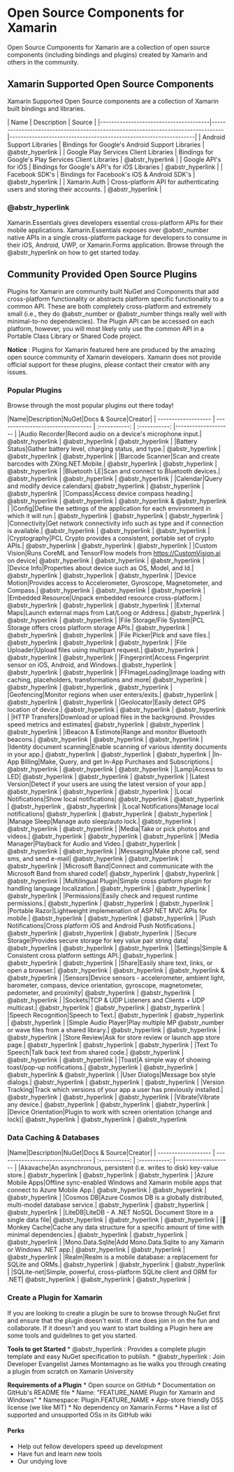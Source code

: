 # Open Source Components for Xamarin

Open Source Components for Xamarin are a collection of open source components (including bindings and plugins) created by Xamarin and others in the community.

## Xamarin Supported Open Source Components

Xamarin Supported Open Source components are a collection of Xamarin built bindings and libraries.

| Name | Description | Source | |---------------------------------------|----------------------------------------------------------------------------------|------------------------------------------------------------------| | Android Support Libraries | Bindings for Google's Android Support Libraries | @abstr_hyperlink | | Google Play Services Client Libraries | Bindings for Google's Play Services Client Libraries | @abstr_hyperlink | | Google API's for iOS | Bindings for Google's API's for iOS Libraries | @abstr_hyperlink | | Facebook SDK's | Bindings for Facebook's iOS & Android SDK's | @abstr_hyperlink | | Xamarin.Auth | Cross-platform API for authenticating users and storing their accounts. | @abstr_hyperlink |

###  @abstr_hyperlink 

Xamarin.Essentials gives developers essential cross-platform APIs for their mobile applications. Xamarin.Essentials exposes over @abstr_number native APIs in a single cross-platform package for developers to consume in their iOS, Android, UWP, or Xamarin.Forms application. Browse through the @abstr_hyperlink on how to get started today.

## Community Provided Open Source Plugins

Plugins for Xamarin are community built NuGet and Components that add cross-platform functionality or abstracts platform specific functionality to a common API. These are both completely cross-platform and extremely small (i.e., they do @abstr_number or @abstr_number things really well with minimal-to-no dependencies). The Plugin API can be accessed on each platform, however, you will most likely only use the common API in a Portable Class Library or Shared Code project.

**Notice** : Plugins for Xamarin featured here are produced by the amazing open source community of Xamarin developers. Xamarin does not provide official support for these plugins, please contact their creator with any issues.

### Popular Plugins

Browse through the most popular plugins out there today!

|Name|Description|NuGet|Docs & Source|Creator| | ------------------- | --------------------------------- | :-----------: | :-----------: |-------------------- | |Audio Recorder|Record audio on a device's microphone input.| @abstr_hyperlink | @abstr_hyperlink | @abstr_hyperlink | |Battery Status|Gather battery level, charging status, and type.| @abstr_hyperlink | @abstr_hyperlink | @abstr_hyperlink | |Barcode Scanner|Scan and create barcodes with ZXing.NET.Mobile.| @abstr_hyperlink | @abstr_hyperlink | @abstr_hyperlink | |Bluetooth LE|Scan and connect to Bluetooth devices.| @abstr_hyperlink | @abstr_hyperlink | @abstr_hyperlink | |Calendar|Query and modify device calendars| @abstr_hyperlink | @abstr_hyperlink | @abstr_hyperlink | |Compass|Access device compass heading.| @abstr_hyperlink | @abstr_hyperlink | @abstr_hyperlink & @abstr_hyperlink | |Config|Define the settings of the application for each environment in which it will run.| @abstr_hyperlink | @abstr_hyperlink | @abstr_hyperlink | |Connectivity|Get network connectivity info such as type and if connection is available.| @abstr_hyperlink | @abstr_hyperlink | @abstr_hyperlink | |Cryptography|PCL Crypto provides a consistent, portable set of crypto APIs.| @abstr_hyperlink | @abstr_hyperlink | @abstr_hyperlink | |Custom Vision|Runs CoreML and TensorFlow models from https://CustomVision.ai on device| @abstr_hyperlink | @abstr_hyperlink | @abstr_hyperlink | |Device Info|Properties about device such as OS, Model, and Id.| @abstr_hyperlink | @abstr_hyperlink | @abstr_hyperlink | |Device Motion|Provides access to Accelerometer, Gyroscope, Magnetometer, and Compass.| @abstr_hyperlink | @abstr_hyperlink | @abstr_hyperlink | |Embedded Resource|Unpack embedded resource cross-platform.| @abstr_hyperlink | @abstr_hyperlink | @abstr_hyperlink | |External Maps|Launch external maps from Lat/Long or Address.| @abstr_hyperlink | @abstr_hyperlink | @abstr_hyperlink | |File Storage/File System|PCL Storage offers cross platform storage APIs.| @abstr_hyperlink | @abstr_hyperlink | @abstr_hyperlink | |File Picker|Pick and save files.| @abstr_hyperlink | @abstr_hyperlink | @abstr_hyperlink | |File Uploader|Upload files using multipart request.| @abstr_hyperlink | @abstr_hyperlink | @abstr_hyperlink | |Fingerprint|Access Fingerprint sensor on iOS, Android, and Windows.| @abstr_hyperlink | @abstr_hyperlink | @abstr_hyperlink | |FFImageLoading|Image loading with caching, placeholders, transformations and more| @abstr_hyperlink | @abstr_hyperlink | @abstr_hyperlink , @abstr_hyperlink | |Geofencing|Monitor regions when user enters/exits.| @abstr_hyperlink | @abstr_hyperlink | @abstr_hyperlink | |Geolocator|Easily detect GPS location of device.| @abstr_hyperlink | @abstr_hyperlink | @abstr_hyperlink | |HTTP Transfers|Download or upload files in the background. Provides speed metrics and estimates| @abstr_hyperlink | @abstr_hyperlink | @abstr_hyperlink | |iBeacon & Estimote|Range and monitor Bluetooth beacons.| @abstr_hyperlink | @abstr_hyperlink | @abstr_hyperlink | |Identity document scanning|Enable scanning of various identity documents in your app.| @abstr_hyperlink | @abstr_hyperlink | @abstr_hyperlink | |In-App Billing|Make, Query, and get In-App Purchases and Subscriptions.| @abstr_hyperlink | @abstr_hyperlink | @abstr_hyperlink | |Lamp|Access to LED| @abstr_hyperlink | @abstr_hyperlink | @abstr_hyperlink | |Latest Version|Detect if your users are using the latest version of your app.| @abstr_hyperlink | @abstr_hyperlink | @abstr_hyperlink | |Local Notifications|Show local notifications| @abstr_hyperlink | @abstr_hyperlink | @abstr_hyperlink , @abstr_hyperlink | |Local Notifications|Manage local notifications| @abstr_hyperlink | @abstr_hyperlink | @abstr_hyperlink | |Manage Sleep|Manage auto sleep/auto lock.| @abstr_hyperlink | @abstr_hyperlink | @abstr_hyperlink | |Media|Take or pick photos and videos.| @abstr_hyperlink | @abstr_hyperlink | @abstr_hyperlink | |Media Manager|Playback for Audio and Video.| @abstr_hyperlink | @abstr_hyperlink | @abstr_hyperlink | |Messaging|Make phone call, send sms, and send e-mail| @abstr_hyperlink | @abstr_hyperlink | @abstr_hyperlink | |Microsoft Band|Connect and communicate with the Microsoft Band from shared code!| @abstr_hyperlink | @abstr_hyperlink | @abstr_hyperlink | |Multilingual Plugin|Simple cross platform plugin for handling language localization.| @abstr_hyperlink | @abstr_hyperlink | @abstr_hyperlink | |Permissions|Easily check and request runtime permissions.| @abstr_hyperlink | @abstr_hyperlink | @abstr_hyperlink | |Portable Razor|Lightweight implemenation of ASP.NET MVC APIs for mobile.| @abstr_hyperlink | @abstr_hyperlink | @abstr_hyperlink | |Push Notifications|Cross platform iOS and Android Push Notifications.| @abstr_hyperlink | @abstr_hyperlink | @abstr_hyperlink | |Secure Storage|Provides secure storage for key value pair string data| @abstr_hyperlink | @abstr_hyperlink | @abstr_hyperlink | |Settings|Simple & Consistent cross platform settings API.| @abstr_hyperlink | @abstr_hyperlink | @abstr_hyperlink | |Share|Easily share text, links, or open a browser.| @abstr_hyperlink | @abstr_hyperlink | @abstr_hyperlink & @abstr_hyperlink | |Sensors|Device sensors - accelerometer, ambient light, barometer, compass, device orientation, gyroscope, magnetometer, pedometer, and proximity| @abstr_hyperlink | @abstr_hyperlink | @abstr_hyperlink | |Sockets|TCP & UDP Listeners and Clients + UDP multicast.| @abstr_hyperlink | @abstr_hyperlink | @abstr_hyperlink | |Speech Recognition|Speech to Text.| @abstr_hyperlink | @abstr_hyperlink | @abstr_hyperlink | |Simple Audio Player|Play multiple MP @abstr_number or wave files from a shared library.| @abstr_hyperlink | @abstr_hyperlink | @abstr_hyperlink | |Store Review|Ask for store review or launch app store page.| @abstr_hyperlink | @abstr_hyperlink | @abstr_hyperlink | |Text To Speech|Talk back text from shared code.| @abstr_hyperlink | @abstr_hyperlink | @abstr_hyperlink | |Toast|A simple way of showing toast/pop-up notifications.| @abstr_hyperlink | @abstr_hyperlink | @abstr_hyperlink & @abstr_hyperlink | |User Dialogs|Message box style dialogs.| @abstr_hyperlink | @abstr_hyperlink | @abstr_hyperlink | |Version Tracking|Track which versions of your app a user has previously installed.| @abstr_hyperlink | @abstr_hyperlink | @abstr_hyperlink | |Vibrate|Vibrate any device.| @abstr_hyperlink | @abstr_hyperlink | @abstr_hyperlink | |Device Orientation|Plugin to work with screen orientation (change and lock)| @abstr_hyperlink | @abstr_hyperlink | @abstr_hyperlink 

### Data Caching & Databases

|Name|Description|NuGet|Docs & Source|Creator| | ------------------- | --------------------------------- | :-----------: | :-----------: |-------------------- | |Akavache|An asynchronous, persistent (i.e. writes to disk) key-value store.| @abstr_hyperlink | @abstr_hyperlink | @abstr_hyperlink | |Azure Mobile Apps|Offline sync-enabled Windows and Xamarin mobile apps that connect to Azure Mobile App.| @abstr_hyperlink | @abstr_hyperlink | @abstr_hyperlink | |Cosmos DB|Azure Cosmos DB is a globally distributed, multi-model database service.| @abstr_hyperlink | @abstr_hyperlink | @abstr_hyperlink | |LiteDB|LiteDB - A .NET NoSQL Document Store in a single data file| @abstr_hyperlink | @abstr_hyperlink | @abstr_hyperlink | |🐒 Monkey Cache|Cache any data structure for a specific amount of time with minimal dependencies.| @abstr_hyperlink | @abstr_hyperlink | @abstr_hyperlink | |Mono.Data.Sqlite|Add Mono.Data.Sqlite to any Xamarin or Windows .NET app.| @abstr_hyperlink | @abstr_hyperlink | @abstr_hyperlink | |Realm|Realm is a mobile database: a replacement for SQLite and ORMs.| @abstr_hyperlink | @abstr_hyperlink | @abstr_hyperlink | |SQLite-net|Simple, powerful, cross-platform SQLite client and ORM for .NET| @abstr_hyperlink | @abstr_hyperlink | @abstr_hyperlink |

### Create a Plugin for Xamarin

If you are looking to create a plugin be sure to browse through NuGet first and ensure that the plugin doesn't exist. If one does join in on the fun and collaborate. If it doesn't and you want to start building a Plugin here are some tools and guidelines to get you started.

**Tools to get Started** * @abstr_hyperlink : Provides a complete plugin template and easy NuGet specification to publish. * @abstr_hyperlink : Join Developer Evangelist James Montemagno as he walks you through creating a plugin from scratch on Xamarin University

**Requirements of a Plugin** * Open source on GitHub * Documentation on GitHub's README file * Name: "FEATURE_NAME Plugin for Xamarin and Windows" * Namespace: Plugin.FEATURE_NAME * App-store friendly OSS license (we like MIT) * No dependency on Xamarin.Forms * Have a list of supported and unsupported OSs in its GitHub wiki

#### Perks

  * Help out fellow developers speed up development
  * Have fun and learn new tools
  * Our undying love


